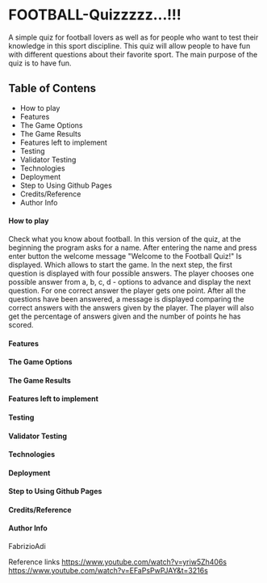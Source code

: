 # FOOTBALL-Quizzzzz...!!!
A simple quiz for football lovers as well as for people who want to test their knowledge in this sport discipline. This quiz will allow people to have fun with different questions about their favorite sport. The main purpose of the quiz is to have fun.

## Table of Contens
* How to play
* Features
* The Game Options
* The Game Results
* Features left to implement
* Testing
* Validator Testing
* Technologies
* Deployment
* Step to Using Github Pages
* Credits/Reference
* Author Info

#### How to play
Check what you know about football.
In this version of the quiz, at the beginning the program asks for a name. After entering the name and press enter button the welcome message "Welcome to the Football Quiz!" Is displayed. Which allows to start the game.
In the next step, the first question is displayed with four possible answers.
The player chooses one possible answer from a, b, c, d - options to advance and display the next question.
For one correct answer the player gets one point.
After all the questions have been answered, a message is displayed comparing the correct answers with the answers given by the player.
The player will also get the percentage of answers given and the number of points he has scored.

#### Features

#### The Game Options

#### The Game Results

#### Features left to implement

#### Testing

#### Validator Testing

#### Technologies

#### Deployment

#### Step to Using Github Pages

#### Credits/Reference

#### Author Info
FabrizioAdi


Reference links
https://www.youtube.com/watch?v=yriw5Zh406s
https://www.youtube.com/watch?v=EFaPsPwPJAY&t=3216s